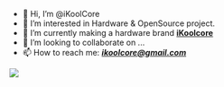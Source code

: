 - 👋 Hi, I’m @iKoolCore
- 👀 I’m interested in Hardware & OpenSource project.
- 🌱 I’m currently making a hardware brand **[iKoolcore](https://ikoolcore.com)**
- 💞️ I’m looking to collaborate on ...
- 📫 How to reach me: ***ikoolcore@gmail.com***

<!---
iKoolCore/iKoolCore is a ✨ special ✨ repository because its `README.md` (this file) appears on your GitHub profile.
You can click the Preview link to take a look at your changes.
--->
[![](https://ikoolcore.oss-cn-shenzhen.aliyuncs.com/Banner1.png)](https://item.taobao.com/item.htm?ft=t&id=682025492099")

